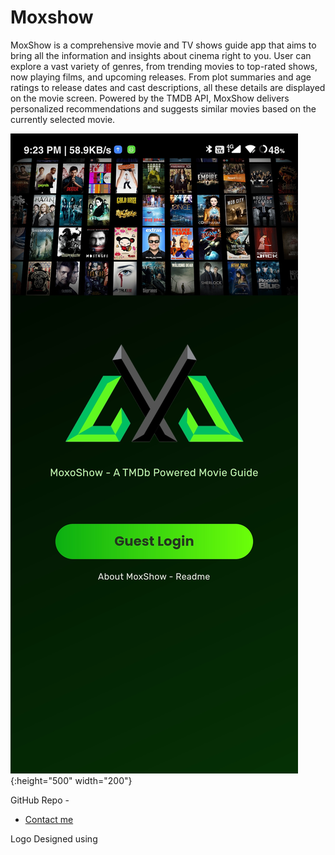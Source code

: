 # Moxshow

MoxShow is a comprehensive movie and TV shows guide app that aims to bring all the information and insights about cinema right to you.
User can explore a vast variety of genres, from trending movies to top-rated shows, now playing films, and upcoming releases.
From plot summaries and age ratings to release dates and cast descriptions, all these details are displayed on the movie screen.
Powered by the TMDB API, MoxShow delivers personalized recommendations and suggests similar movies based on the currently selected movie.

![Alt Text](./readme_images/Screenshot_2023-06-28-21-23-18-408_com.example.moxshow.jpg){:height="500" width="200"}

GitHub Repo - 
- [Contact me](https://linkedin.com/in/bhavesh-joshi-)

Logo Designed using 
